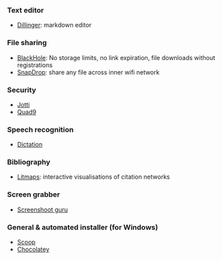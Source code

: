 ### Text editor
* [Dillinger](https://dillinger.io/): markdown editor

### File sharing
* [BlackHole](https://blackhole.run/): No storage limits, no link expiration, file downloads without registrations
* [SnapDrop](https://snapdrop.net/): share any file across inner wifi network

### Security
* [Jotti](https://virusscan.jotti.org/en)
* [Quad9](https://quad9.net/)

### Speech recognition
* [Dictation](https://dictation.io/speech)

### Bibliography
* [Litmaps](https://www.litmaps.co/): interactive visualisations of citation networks

### Screen grabber
* [Screenshoot guru](https://screenshot.guru/)

### General & automated installer (for Windows)
* [Scoop](https://scoop.sh/)
* [Chocolatey](https://chocolatey.org/)


